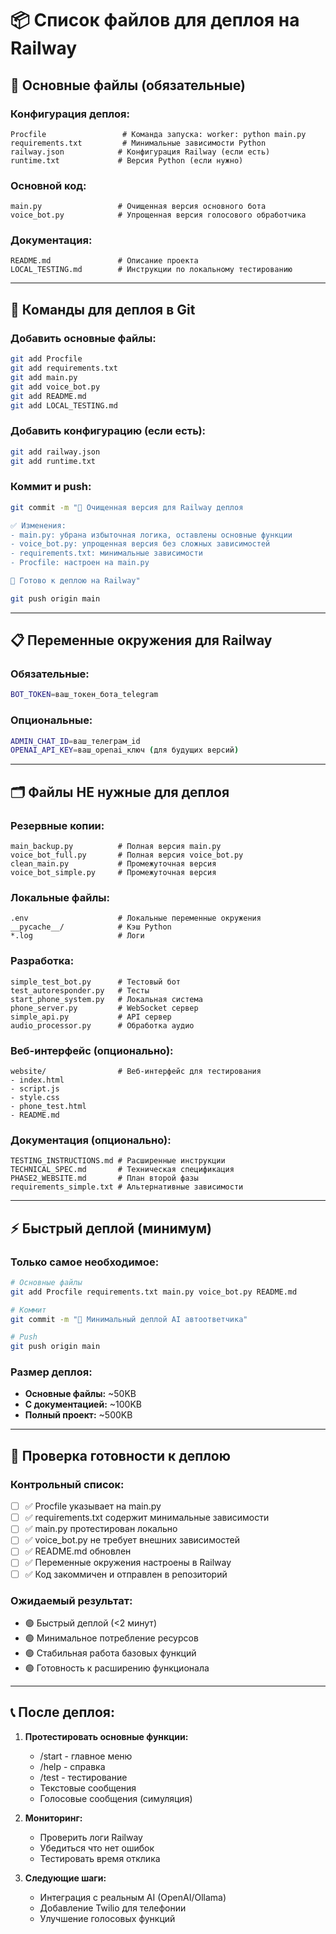 # 📦 Список файлов для деплоя на Railway

## 🎯 **Основные файлы (обязательные)**

### **Конфигурация деплоя:**
```
Procfile                 # Команда запуска: worker: python main.py
requirements.txt         # Минимальные зависимости Python
railway.json            # Конфигурация Railway (если есть)
runtime.txt             # Версия Python (если нужно)
```

### **Основной код:**
```
main.py                 # Очищенная версия основного бота
voice_bot.py            # Упрощенная версия голосового обработчика  
```

### **Документация:**
```
README.md               # Описание проекта
LOCAL_TESTING.md        # Инструкции по локальному тестированию
```

---

## 🚀 **Команды для деплоя в Git**

### **Добавить основные файлы:**
```bash
git add Procfile
git add requirements.txt  
git add main.py
git add voice_bot.py
git add README.md
git add LOCAL_TESTING.md
```

### **Добавить конфигурацию (если есть):**
```bash
git add railway.json
git add runtime.txt
```

### **Коммит и push:**
```bash
git commit -m "🚀 Очищенная версия для Railway деплоя

✅ Изменения:
- main.py: убрана избыточная логика, оставлены основные функции
- voice_bot.py: упрощенная версия без сложных зависимостей
- requirements.txt: минимальные зависимости
- Procfile: настроен на main.py

🎯 Готово к деплою на Railway"

git push origin main
```

---

## 📋 **Переменные окружения для Railway**

### **Обязательные:**
```bash
BOT_TOKEN=ваш_токен_бота_telegram
```

### **Опциональные:**
```bash
ADMIN_CHAT_ID=ваш_телеграм_id
OPENAI_API_KEY=ваш_openai_ключ (для будущих версий)
```

---

## 🗂️ **Файлы НЕ нужные для деплоя**

### **Резервные копии:**
```
main_backup.py          # Полная версия main.py
voice_bot_full.py       # Полная версия voice_bot.py
clean_main.py           # Промежуточная версия
voice_bot_simple.py     # Промежуточная версия
```

### **Локальные файлы:**
```
.env                    # Локальные переменные окружения
__pycache__/            # Кэш Python
*.log                   # Логи
```

### **Разработка:**
```
simple_test_bot.py      # Тестовый бот  
test_autoresponder.py   # Тесты
start_phone_system.py   # Локальная система
phone_server.py         # WebSocket сервер
simple_api.py           # API сервер
audio_processor.py      # Обработка аудио
```

### **Веб-интерфейс (опционально):**
```
website/                # Веб-интерфейс для тестирования
- index.html
- script.js  
- style.css
- phone_test.html
- README.md
```

### **Документация (опционально):**
```
TESTING_INSTRUCTIONS.md # Расширенные инструкции
TECHNICAL_SPEC.md       # Техническая спецификация
PHASE2_WEBSITE.md       # План второй фазы
requirements_simple.txt # Альтернативные зависимости
```

---

## ⚡ **Быстрый деплой (минимум)**

### **Только самое необходимое:**
```bash
# Основные файлы
git add Procfile requirements.txt main.py voice_bot.py README.md

# Коммит
git commit -m "🚀 Минимальный деплой AI автоответчика"

# Push
git push origin main
```

### **Размер деплоя:**
- **Основные файлы:** ~50KB
- **С документацией:** ~100KB
- **Полный проект:** ~500KB

---

## 🎯 **Проверка готовности к деплою**

### **Контрольный список:**
- [ ] ✅ Procfile указывает на main.py
- [ ] ✅ requirements.txt содержит минимальные зависимости
- [ ] ✅ main.py протестирован локально
- [ ] ✅ voice_bot.py не требует внешних зависимостей
- [ ] ✅ README.md обновлен
- [ ] ✅ Переменные окружения настроены в Railway
- [ ] ✅ Код закоммичен и отправлен в репозиторий

### **Ожидаемый результат:**
- 🟢 Быстрый деплой (<2 минут)
- 🟢 Минимальное потребление ресурсов
- 🟢 Стабильная работа базовых функций
- 🟢 Готовность к расширению функционала

---

## 📞 **После деплоя:**

1. **Протестировать основные функции:**
   - /start - главное меню
   - /help - справка
   - /test - тестирование
   - Текстовые сообщения
   - Голосовые сообщения (симуляция)

2. **Мониторинг:**
   - Проверить логи Railway
   - Убедиться что нет ошибок
   - Тестировать время отклика

3. **Следующие шаги:**
   - Интеграция с реальным AI (OpenAI/Ollama)
   - Добавление Twilio для телефонии
   - Улучшение голосовых функций
